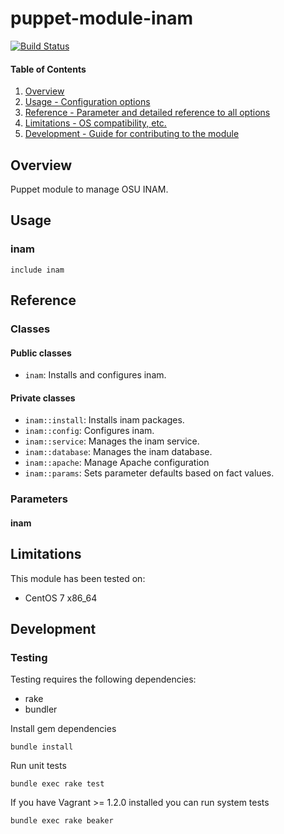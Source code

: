 # puppet-module-inam

[![Build Status](https://travis-ci.org/treydock/puppet-module-inam.png)](https://travis-ci.org/treydock/puppet-module-inam)

#### Table of Contents

1. [Overview](#overview)
2. [Usage - Configuration options](#usage)
3. [Reference - Parameter and detailed reference to all options](#reference)
4. [Limitations - OS compatibility, etc.](#limitations)
5. [Development - Guide for contributing to the module](#development)

## Overview

Puppet module to manage OSU INAM.

## Usage

### inam

    include inam

## Reference

### Classes

#### Public classes

* `inam`: Installs and configures inam.

#### Private classes

* `inam::install`: Installs inam packages.
* `inam::config`: Configures inam.
* `inam::service`: Manages the inam service.
* `inam::database`: Manages the inam database.
* `inam::apache`: Manage Apache configuration
* `inam::params`: Sets parameter defaults based on fact values.

### Parameters

#### inam

## Limitations

This module has been tested on:

* CentOS 7 x86_64

## Development

### Testing

Testing requires the following dependencies:

* rake
* bundler

Install gem dependencies

    bundle install

Run unit tests

    bundle exec rake test

If you have Vagrant >= 1.2.0 installed you can run system tests

    bundle exec rake beaker
